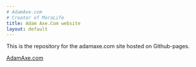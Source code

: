 ```yaml
---
# AdamAxe.com
# Creator of MoraLife
title: Adam Axe.Com website
layout: default
---
```

This is the repository for the adamaxe.com site hosted on Github-pages.

[AdamAxe.com](http://adamaxe.github.io)
